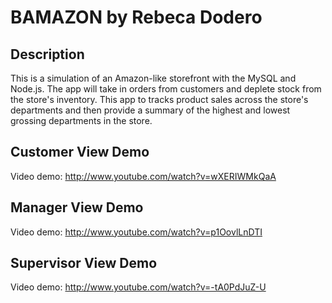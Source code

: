 # BAMAZON by Rebeca Dodero

## Description

This is a simulation of an Amazon-like storefront with the MySQL and Node.js. The app will take in orders from customers and deplete stock from the store's inventory. This app to tracks product sales across the store's departments and then provide a summary of the highest and lowest grossing departments in the store.

## <a name="customerView"></a> Customer View Demo
Video demo: http://www.youtube.com/watch?v=wXERIWMkQaA

## <a name="ManagerView"></a> Manager View Demo
Video demo: http://www.youtube.com/watch?v=p1OovlLnDTI

## <a name="ManagerView"></a> Supervisor View Demo
Video demo: http://www.youtube.com/watch?v=-tA0PdJuZ-U


